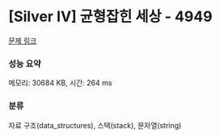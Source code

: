 # [Silver IV] 균형잡힌 세상 - 4949 

[문제 링크](https://www.acmicpc.net/problem/4949) 

### 성능 요약

메모리: 30684 KB, 시간: 264 ms

### 분류

자료 구조(data_structures), 스택(stack), 문자열(string)


